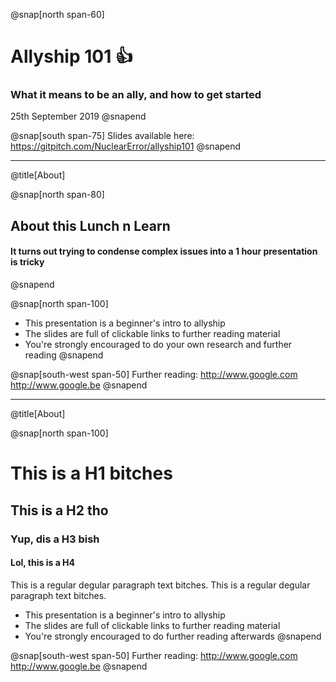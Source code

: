 @snap[north span-60]
# Allyship 101 👍
### What it means to be an ally, and how to get started
25th September 2019
@snapend

@snap[south span-75]
Slides available here:
https://gitpitch.com/NuclearError/allyship101
@snapend

---

@title[About]

@snap[north span-80]
## About this Lunch n Learn
#### It turns out trying to condense complex issues into a 1 hour presentation is tricky
@snapend

@snap[north span-100]
* This presentation is a beginner's intro to allyship
* The slides are full of clickable links to further reading material
* You're strongly encouraged to do your own research and further reading
@snapend

@snap[south-west span-50]
Further reading:
http://www.google.com
http://www.google.be
@snapend

---

@title[About]

@snap[north span-100]
# This is a H1 bitches
## This is a H2 tho
### Yup, dis a H3 bish
#### Lol, this is a H4

This is a regular degular paragraph text bitches. This is a regular degular paragraph text bitches.

* This presentation is a beginner's intro to allyship
* The slides are full of clickable links to further reading material
* You're strongly encouraged to do further reading afterwards
@snapend

@snap[south-west span-50]
Further reading:
http://www.google.com
http://www.google.be
@snapend